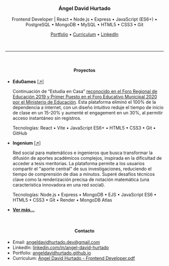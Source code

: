<br>

<h3 align="center">Ángel David Hurtado</h3>

<p align="center">
	Frontend Developer | React • Node.js • Express • JavaScript (ES6+) • PostgreSQL • MongoDB • MySQL • HTML5 • CSS3 • Git
</p>

<p align="center">
	<a href="https://angeldavidhurtado.github.io/">Portfolio</a> •
	<a href="https://angeldavidhurtado.github.io/%C3%81ngel%20David%20Hurtado%20-%20Frontend%20Developer.pdf">Curriculum</a> •
	<a href="https://www.linkedin.com/in/angel-david-hurtado/">LinkedIn</a>
</p>

<br>

<hr>

<br>

<h4 align="center">Proyectos</h4>

* **EduGames** [[↗]](https://edugamesclub.github.io/)

  Continuación de “Estudia en Casa” [reconocido en el Foro Regional de Educación 2019 y Primer Puesto en el Foro Educativo Municipal 2020 por el Ministerio de Educación](https://contactomaestro.colombiaaprende.edu.co/experiencias-significativas/estudia-en-casa-entorno-web-ensenanza-matematicas). Esta plataforma eliminó el 100% de la dependencia a internet, con un diseño intuitivo reduje el tiempo de inicio de clase en un 15-20% y aumenté el engagement en un 30%, al permitir acceso instantáneo sin registros.

  Tecnologías: React • Vite • JavaScript ES6+ • HTML5 • CSS3 • Git • GitHub

* **Ingenium** [[↗]](https://ingeniumedu.onrender.com/)

  Red social para matemáticos e ingenieros que busca transformar la difusión de aportes académicos complejos, inspirada en la dificultad de acceder a tesis meritorias. La plataforma permite a los usuarios compartir el "aporte central" de sus investigaciones, reduciendo el tiempo de comprensión de días a minutos. Superé desafíos técnicos clave como la renderización precisa de notación matemática (una característica innovadora en una red social).

  Tecnologías: Node.js • Express • MongoDB • EJS • JavaScript ES6 • HTML5 • CSS3 • Git • Render • MongoDB Atlas

* [**Ver más...**](https://angeldavidhurtado.github.io)

<br>

<!--
#### Acerca de
* Aprendiendo React. Me gusta el código limpio, desarrollar webs pixel perfect y profundizar en las tecnologías que utilizo.
* Actualmente estudio el "Tecnico en programación de software" en el SENA, y me apasiona investigar, analizar y desarrollar aplicaciones
* Tengo conocimientos en Java, HTML5, CSS3 y SQL.
* Me encuentro desarrollando aplicaciones web.
* Sigo formándome para ampliar mis habilidades y conocimientos.
* Además, disfruto realizar cursos y explorar recursos que me ayuden a mejorar mi criterio profesional y crecer en este camino.
* Frontend Developer enfocado en React.

<br>

#### Mis proyectos los he realizado con estas tecnologías
* JavaScript (ES6+) POO
* MySQL
* PHP
* POO
* HTML5
* CSS3
* Git
* GitHub
-->

<h4 align="center">Contacto</h4>

* Email: <a href="https://mail.google.com/mail/?view=cm&fs=1&to=angeldavidhurtado.dev@gmail.com&su=Revisamos tu GitHub - Hablemos&body=Hola Ángel,%0D%0A%0D%0ASoy [tu nombre] de [nombre empresa]. Hemos revisado tu GitHub y nos gustaría [asunto]">angeldavidhurtado.dev@gmail.com</a>
* LinkedIn: <a href="https://www.linkedin.com/in/angel-david-hurtado/">linkedin.com/in/angel-david-hurtado</a>
* Portfolio: <a href="https://angeldavidhurtado.github.io/">angeldavidhurtado.github.io</a>
* Curriculum: <a href="https://angeldavidhurtado.github.io/%C3%81ngel%20David%20Hurtado%20-%20Frontend%20Developer.pdf">Ángel David Hurtado - Frontend Developer.pdf</a>

<br>
